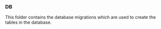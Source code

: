 ### DB

This folder contains the database migrations which are used to create the tables in the database.